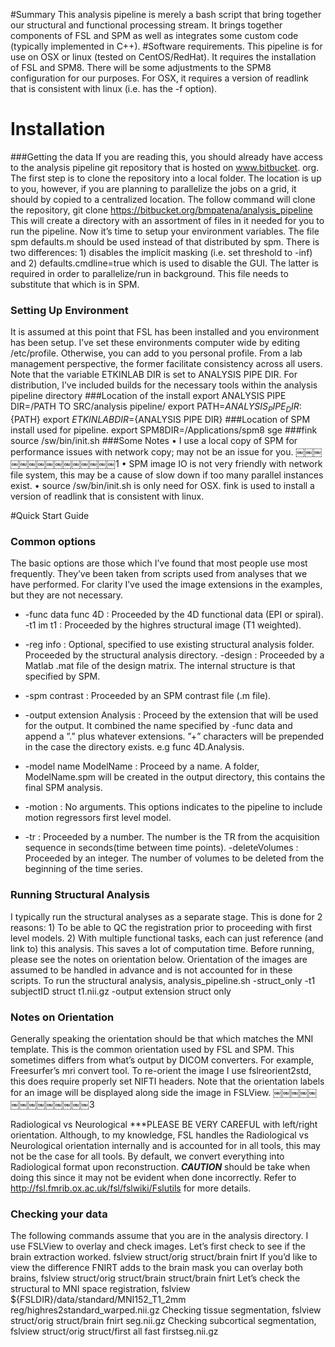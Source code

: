 #Summary
This analysis pipeline is merely a bash script that bring together our structural and functional processing stream. It brings together components of FSL and SPM as well as integrates some custom code (typically implemented in C++).
#Software requirements.
This pipeline is for use on OSX or linux (tested on CentOS/RedHat). It requires the installation of FSL and SPM8. There will be some adjustments to the SPM8 configuration for our purposes. For OSX, it requires a version of readlink that is consistent with linux (i.e. has the -f option).
# Installation 
###Getting the data
If you are reading this, you should already have access to the analysis pipeline git repository that is hosted on www.bitbucket. org. The first step is to clone the repository into a local folder. The location is up to you, however, if you are planning to parallelize the jobs on a grid, it should by copied to a centralized location. The follow command will clone the repository,
         git clone https://bitbucket.org/bmpatena/analysis_pipeline
This will create a directory with an assortment of files in it needed for you to run the pipeline. Now it’s time to setup your environment variables.
The file spm defaults.m should be used instead of that distributed by spm. There is two differences: 1) disables the implicit masking (i.e. set threshold to -inf) and 2) defaults.cmdline=true which is used to disable the GUI. The latter is required in order to parallelize/run in background. This file needs to substitute that which is in SPM.
### Setting Up Environment
It is assumed at this point that FSL has been installed and you environment has been setup. I’ve set these environments computer wide by editing /etc/profile. Otherwise, you can add to you personal profile. From a lab management perspective, the former facilitate consistency across all users. Note that the variable ETKINLAB DIR is set to ANALYSIS PIPE DIR. For distribution, I’ve included builds for the necessary tools within the analysis pipeline directory
###Location of the install
export ANALYSIS PIPE DIR=/PATH TO SRC/analysis pipeline/ export PATH=${ANALYSIS_PIPE_DIR}:${PATH}
export ${ETKINLAB DIR}=${ANALYSIS PIPE DIR}
###Location of SPM install used for pipeline.
export SPM8DIR=/Applications/spm8 sge
###fink
source /sw/bin/init.sh
###Some Notes
• I use a local copy of SPM for performance issues with network copy; may not be an issue for you.
￼￼￼￼￼￼￼￼￼￼￼￼￼￼￼1
• SPM image IO is not very friendly with network file system, this may be a cause of slow down if too many parallel instances exist.
• source /sw/bin/init.sh is only need for OSX. fink is used to install a version of readlink that is consistent with linux.

#Quick Start Guide
### Common options
The basic options are those which I’ve found that most people use most frequently. They’ve been taken from scripts used from analyses that we have performed. For clarity I’ve used the image extensions in the examples, but they are not necessary.

* -func data func 4D : Proceeded by the 4D functional data (EPI or spiral). -t1 im t1 : Proceeded by the highres structural image (T1 weighted).

* -reg info : Optional, specified to use existing structural analysis folder. Proceeded by the structural analysis directory. -design : Proceeded by a Matlab .mat file of the design matrix. The internal structure is that specified by SPM.

* -spm contrast : Proceeded by an SPM contrast file (.m file).

* -output extension Analysis : Proceed by the extension that will be used for the output. It combined the name specified by -func data and append a ”.” plus whatever extensions. ”+” characters will be prepended in the case the directory exists. e.g func 4D.Analysis.

* -model name ModelName : Proceed by a name. A folder, ModelName.spm will be created in the output directory, this contains the final SPM analysis.

* -motion : No arguments. This options indicates to the pipeline to include motion regressors first level model.

* -tr : Proceeded by a number. The number is the TR from the acquisition sequence in seconds(time between time points). -deleteVolumes : Proceeded by an integer. The number of volumes to be deleted from the beginning of the time series.

### Running Structural Analysis
I typically run the structural analyses as a separate stage. This is done for 2 reasons: 1) To be able to QC the registration prior to proceeding with first level models. 2) With multiple functional tasks, each can just reference (and link to) this analysis. This saves a lot of computation time. Before running, please see the notes on orientation below. Orientation of the images are assumed to be handled in advance and is not accounted for in these scripts.
To run the structural analysis,
analysis_pipeline.sh -struct_only -t1 subjectID struct t1.nii.gz -output extension struct only

### Notes on Orientation
Generally speaking the orientation should be that which matches the MNI template. This is the common orientation used by FSL and SPM. This sometimes differs from what’s output by DICOM converters. For example, Freesurfer’s mri convert tool. To re-orient the image I use fslreorient2std, this does require properly set NIFTI headers. Note that the orientation labels for an image will be displayed along side the image in FSLView.
￼￼￼￼￼￼￼￼￼￼￼￼￼￼3

Radiological vs Neurological
***PLEASE BE VERY CAREFUL with left/right orientation. Although, to my knowledge, FSL handles the Radiological vs Neurological orientation internally and is accounted for in all tools, this may not be the case for all tools. By default, we convert everything into Radiological format upon reconstruction. ***CAUTION*** should be take when doing this since it may not be evident when done incorrectly. Refer to http://fsl.fmrib.ox.ac.uk/fsl/fslwiki/Fslutils for more details.

### Checking your data
The following commands assume that you are in the analysis directory. I use FSLView to overlay and check images. Let’s first check to see if the brain extraction worked.
fslview struct/orig struct/brain fnirt
If you’d like to view the difference FNIRT adds to the brain mask you can overlay both brains,
fslview struct/orig struct/brain struct/brain fnirt
Let’s check the structural to MNI space registration,
fslview ${FSLDIR}/data/standard/MNI152_T1_2mm reg/highres2standard_warped.nii.gz Checking tissue segmentation,
fslview struct/orig struct/brain fnirt seg.nii.gz
Checking subcortical segmentation,
fslview struct/orig struct/first all fast firstseg.nii.gz